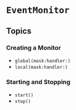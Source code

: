 # ``EventMonitor``

## Topics

### Creating a Monitor

- ``global(mask:handler:)``
- ``local(mask:handler:)``

### Starting and Stopping

- ``start()``
- ``stop()``
